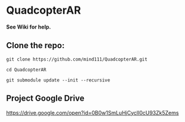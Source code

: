 # QuadcopterAR

**See Wiki for help.**



## Clone the repo:

`git clone https://github.com/mind111/QuadcopterAR.git`

`cd QuadcopterAR`

`git submodule update --init --recursive`



## Project Google Drive

https://drive.google.com/open?id=0B0w1SmLuHjCyclI0cU93Zk5Zems